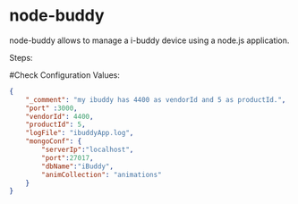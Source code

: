 node-buddy
==========

node-buddy allows to manage a i-buddy device using a node.js application.


Steps:

#Check Configuration Values:

```json
{
    "_comment": "my ibuddy has 4400 as vendorId and 5 as productId.",
    "port" :3000,
    "vendorId": 4400,
    "productId": 5,
    "logFile": "ibuddyApp.log",
    "mongoConf": {
        "serverIp":"localhost",
        "port":27017,
        "dbName":"iBuddy",
        "animCollection": "animations"
    }
}

```

